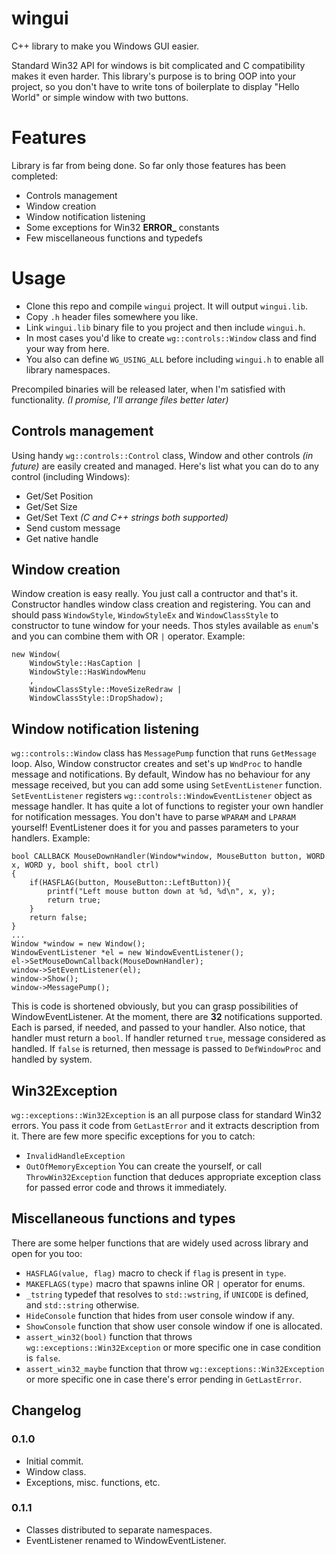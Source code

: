 # wingui
C++ library to make you Windows GUI easier.

Standard Win32 API for windows is bit complicated and C compatibility makes it even harder. This library's purpose is to bring OOP into your project, so you don't have to write tons of boilerplate to display "Hello World" or simple window with two buttons.

# Features
Library is far from being done. So far only those features has been completed:
* Controls management
* Window creation
* Window notification listening
* Some exceptions for Win32 **ERROR_** constants
* Few miscellaneous functions and typedefs

# Usage
* Clone this repo and compile `wingui` project. It will output `wingui.lib`.
* Copy `.h` header files somewhere you like.
* Link `wingui.lib` binary file to you project and then include `wingui.h`.
* In most cases you'd like to create `wg::controls::Window` class and find your way from here.
* You also can define `WG_USING_ALL` before including `wingui.h` to enable all library namespaces.

Precompiled binaries will be released later, when I'm satisfied with functionality.
*(I promise, I'll arrange files better later)*

## Controls management
Using handy `wg::controls::Control` class, Window and other controls *(in future)* are easily created and managed. Here's list what you can do to any control (including Windows):
* Get/Set Position
* Get/Set Size
* Get/Set Text *(C and C++ strings both supported)*
* Send custom message
* Get native handle

## Window creation
Window creation is easy really. You just call a contructor and that's it. Constructor handles window class creation and registering. You can and should pass `WindowStyle`, `WindowStyleEx` and `WindowClassStyle` to constructor to tune window for your needs. Thos styles available as `enum`'s and you can combine them with OR `|` operator. Example:
```
new Window(
    WindowStyle::HasCaption |
    WindowStyle::HasWindowMenu
    ,
    WindowClassStyle::MoveSizeRedraw |
    WindowClassStyle::DropShadow);
```

## Window notification listening
`wg::controls::Window` class has `MessagePump` function that runs `GetMessage` loop. Also, Window constructor creates and set's up `WndProc` to handle message and notifications. By default, Window has no behaviour for any message received, but you can add some using `SetEventListener` function.
`SetEventListener` registers `wg::controls::WindowEventListener` object as message handler. It has quite a lot of functions to register your own handler for notification messages. You don't have to parse `WPARAM` and `LPARAM` yourself! EventListener does it for you and passes parameters to your handlers. Example:
```
bool CALLBACK MouseDownHandler(Window*window, MouseButton button, WORD x, WORD y, bool shift, bool ctrl)
{
    if(HASFLAG(button, MouseButton::LeftButton)){
        printf("Left mouse button down at %d, %d\n", x, y);
        return true;
    }
    return false;
}
...
Window *window = new Window();
WindowEventListener *el = new WindowEventListener();
el->SetMouseDownCallback(MouseDownHandler);
window->SetEventListener(el);
window->Show();
window->MessagePump();
```
This is code is shortened obviously, but you can grasp possibilities of WindowEventListener. At the moment, there are **32** notifications supported. Each is parsed, if needed, and passed to your handler.
Also notice, that handler must return a `bool`. If handler returned `true`, message considered as handled. If `false` is returned, then message is passed to `DefWindowProc` and handled by system.

## Win32Exception
`wg::exceptions::Win32Exception` is an all purpose class for standard Win32 errors. You pass it code from `GetLastError` and it extracts description from it.
There are few more specific exceptions for you to catch:
* `InvalidHandleException`
* `OutOfMemoryException`
You can create the yourself, or call `ThrowWin32Exception` function that deduces appropriate exception class for passed error code and throws it immediately.

## Miscellaneous functions and types
There are some helper functions that are widely used across library and open for you too:
* `HASFLAG(value, flag)` macro to check if `flag` is present in `type`.
* `MAKEFLAGS(type)` macro that spawns inline OR `|` operator for enums.
* `_tstring` typedef that resolves to `std::wstring`, if `UNICODE` is defined, and `std::string` otherwise.
* `HideConsole` function that hides from user console window if any.
* `ShowConsole` function that show user console window if one is allocated.
* `assert_win32(bool)` function that throws `wg::exceptions::Win32Exception` or more specific one in case condition is `false`.
* `assert_win32_maybe` function that throw `wg::exceptions::Win32Exception` or more specific one in case there's error pending in `GetLastError`.

## Changelog
### 0.1.0
* Initial commit.
* Window class.
* Exceptions, misc. functions, etc.

### 0.1.1
* Classes distributed to separate namespaces.
* EventListener renamed to WindowEventListener.